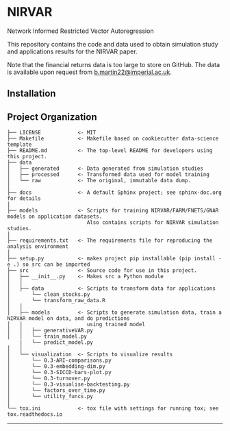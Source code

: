 NIRVAR
==============================

Network Informed Restricted Vector Autoregression

This repository contains the code and data used to obtain simulation study and applications results for 
the NIRVAR paper.

Note that the financial returns data is too large to store on GitHub. The data is available upon request from b.martin22@imperial.ac.uk.

Installation
------------


Project Organization
------------

    ├── LICENSE            <- MIT
    ├── Makefile           <- Makefile based on cookiecutter data-science template
    ├── README.md          <- The top-level README for developers using this project.
    ├── data
    │   ├── generated      <- Data generated from simulation studies
    │   ├── processed      <- Transformed data used for model training
    │   └── raw            <- The original, immutable data dump.
    │
    ├── docs               <- A default Sphinx project; see sphinx-doc.org for details
    │
    ├── models             <- Scripts for training NIRVAR/FARM/FNETS/GNAR models on application datasets.
                              Also contains scripts for NIRVAR simulation studies.
    │
    ├── requirements.txt   <- The requirements file for reproducing the analysis environment
    │
    ├── setup.py           <- makes project pip installable (pip install -e .) so src can be imported
    ├── src                <- Source code for use in this project.
    │   ├── __init__.py    <- Makes src a Python module
    │   │
    │   ├── data           <- Scripts to transform data for applications 
    │       └── clean_stocks.py
    │       └── transform_raw_data.R
    │   │
    │   ├── models         <- Scripts to generate simulation data, train a NIRVAR model on data, and do predictions 
    │   │                     using trained model
    │   │   ├── generativeVAR.py
    │   │   └── train_model.py
        |   └── predict_model.py
    │   │
    │   └── visualization  <- Scripts to visualize results 
    │       └── 0.3-ARI-comparisons.py
    │       └── 0.3-embedding-dim.py
    │       └── 0.3-SICCD-bars-plot.py
    │       └── 0.3-turnover.py
    │       └── 0.3-visualise-backtesting.py
    │       └── factors_over_time.py
    │       └── utility_funcs.py
    │
    └── tox.ini            <- tox file with settings for running tox; see tox.readthedocs.io


--------

